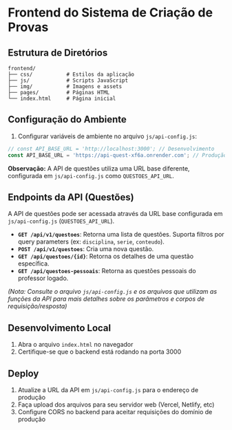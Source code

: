 # Frontend do Sistema de Criação de Provas

## Estrutura de Diretórios
```
frontend/
├── css/           # Estilos da aplicação
├── js/            # Scripts JavaScript
├── img/           # Imagens e assets
├── pages/         # Páginas HTML
└── index.html     # Página inicial
```

## Configuração do Ambiente
1. Configurar variáveis de ambiente no arquivo `js/api-config.js`:
```javascript
// const API_BASE_URL = 'http://localhost:3000'; // Desenvolvimento
const API_BASE_URL = 'https://api-quest-xf6a.onrender.com'; // Produção
```

**Observação:** A API de questões utiliza uma URL base diferente, configurada em `js/api-config.js` como `QUESTOES_API_URL`.

## Endpoints da API (Questões)

A API de questões pode ser acessada através da URL base configurada em `js/api-config.js` (`QUESTOES_API_URL`).

- **`GET /api/v1/questoes`**: Retorna uma lista de questões. Suporta filtros por query parameters (ex: `disciplina`, `serie`, `conteudo`).
- **`POST /api/v1/questoes`**: Cria uma nova questão.
- **`GET /api/questoes/{id}`**: Retorna os detalhes de uma questão específica.
- **`GET /api/questoes-pessoais`**: Retorna as questões pessoais do professor logado.

*(Nota: Consulte o arquivo `js/api-config.js` e os arquivos que utilizam as funções da API para mais detalhes sobre os parâmetros e corpos de requisição/resposta)*

## Desenvolvimento Local
1. Abra o arquivo `index.html` no navegador
2. Certifique-se que o backend está rodando na porta 3000

## Deploy
1. Atualize a URL da API em `js/api-config.js` para o endereço de produção
2. Faça upload dos arquivos para seu servidor web (Vercel, Netlify, etc)
3. Configure CORS no backend para aceitar requisições do domínio de produção